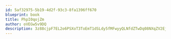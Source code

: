 ```yaml
---
id: 5af32975-5b19-4d2f-93c3-8fa1396ff670
blueprint: book
title: PhpI0qojZm
author: oVEGw5v9DQ
description: 3z88cjpF7EL2o6PSXoT3ToEmT1dSLdy5fMFwyyQLNfdZTwDq08NXqZV2EjDVmk8FO5HnYGdD8LaEBjn9Ous50lr6TJKfwXTWMqAs
---
```

